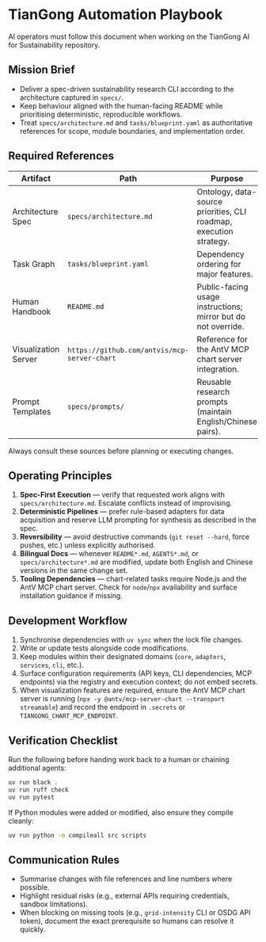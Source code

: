 # TianGong Automation Playbook

AI operators must follow this document when working on the TianGong AI for Sustainability repository.

## Mission Brief

- Deliver a spec-driven sustainability research CLI according to the architecture captured in `specs/`.
- Keep behaviour aligned with the human-facing README while prioritising deterministic, reproducible workflows.
- Treat `specs/architecture.md` and `tasks/blueprint.yaml` as authoritative references for scope, module boundaries, and implementation order.

## Required References

| Artifact | Path | Purpose |
|----------|------|---------|
| Architecture Spec | `specs/architecture.md` | Ontology, data-source priorities, CLI roadmap, execution strategy. |
| Task Graph | `tasks/blueprint.yaml` | Dependency ordering for major features. |
| Human Handbook | `README.md` | Public-facing usage instructions; mirror but do not override. |
| Visualization Server | `https://github.com/antvis/mcp-server-chart` | Reference for the AntV MCP chart server integration. |
| Prompt Templates | `specs/prompts/` | Reusable research prompts (maintain English/Chinese pairs). |

Always consult these sources before planning or executing changes.

## Operating Principles

1. **Spec-First Execution** — verify that requested work aligns with `specs/architecture.md`. Escalate conflicts instead of improvising.
2. **Deterministic Pipelines** — prefer rule-based adapters for data acquisition and reserve LLM prompting for synthesis as described in the spec.
3. **Reversibility** — avoid destructive commands (`git reset --hard`, force pushes, etc.) unless explicitly authorised.
4. **Bilingual Docs** — whenever `README*.md`, `AGENTS*.md`, or `specs/architecture*.md` are modified, update both English and Chinese versions in the same change set.
5. **Tooling Dependencies** — chart-related tasks require Node.js and the AntV MCP chart server. Check for `node`/`npx` availability and surface installation guidance if missing.

## Development Workflow

1. Synchronise dependencies with `uv sync` when the lock file changes.
2. Write or update tests alongside code modifications.
3. Keep modules within their designated domains (`core`, `adapters`, `services`, `cli`, etc.).
4. Surface configuration requirements (API keys, CLI dependencies, MCP endpoints) via the registry and execution context; do not embed secrets.
5. When visualization features are required, ensure the AntV MCP chart server is running (`npx -y @antv/mcp-server-chart --transport streamable`) and record the endpoint in `.secrets` or `TIANGONG_CHART_MCP_ENDPOINT`.

## Verification Checklist

Run the following before handing work back to a human or chaining additional agents:

```bash
uv run black .
uv run ruff check
uv run pytest
```

If Python modules were added or modified, also ensure they compile cleanly:

```bash
uv run python -m compileall src scripts
```

## Communication Rules

- Summarise changes with file references and line numbers where possible.
- Highlight residual risks (e.g., external APIs requiring credentials, sandbox limitations).
- When blocking on missing tools (e.g., `grid-intensity` CLI or OSDG API token), document the exact prerequisite so humans can resolve it quickly.
